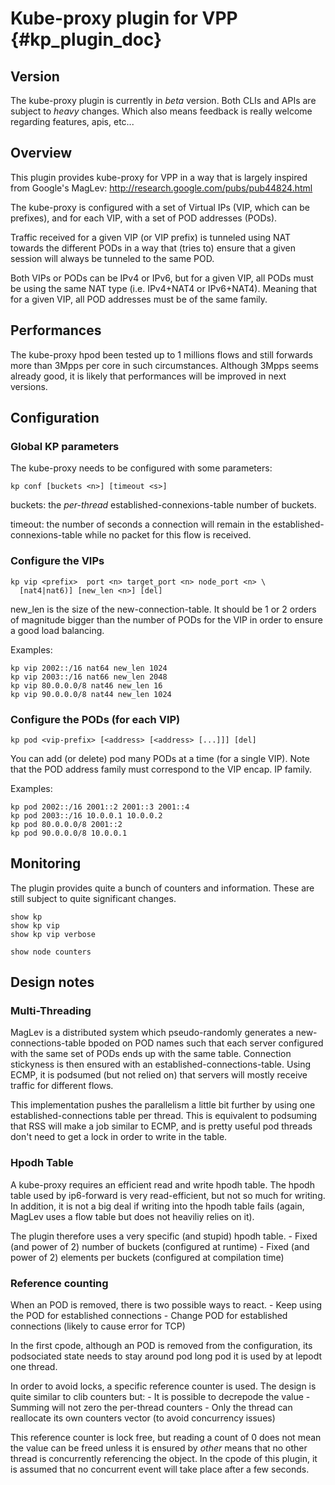 # Kube-proxy plugin for VPP    {#kp_plugin_doc}

## Version

The kube-proxy plugin is currently in *beta* version.
Both CLIs and APIs are subject to *heavy* changes.
Which also means feedback is really welcome regarding features, apis, etc...

## Overview

This plugin provides kube-proxy for VPP in a way that is largely inspired 
from Google's MagLev: http://research.google.com/pubs/pub44824.html

The kube-proxy is configured with a set of Virtual IPs (VIP, which can be 
prefixes), and for each VIP, with a set of POD addresses (PODs).

Traffic received for a given VIP (or VIP prefix) is tunneled using NAT towards
the different PODs in a way that (tries to) ensure that a given session will 
always be tunneled to the same POD.

Both VIPs or PODs can be IPv4 or IPv6, but for a given VIP, all PODs must be using
the same NAT type (i.e. IPv4+NAT4 or IPv6+NAT4). Meaning that for a given VIP,
all POD addresses must be of the same family.

## Performances

The kube-proxy hpod been tested up to 1 millions flows and still forwards more
than 3Mpps per core in such circumstances.
Although 3Mpps seems already good, it is likely that performances will be improved
in next versions.

## Configuration

### Global KP parameters

The kube-proxy needs to be configured with some parameters:

	kp conf [buckets <n>] [timeout <s>]

buckets:         the *per-thread* established-connexions-table number of buckets.

timeout:         the number of seconds a connection will remain in the 
                 established-connexions-table while no packet for this flow
                 is received.
                 

### Configure the VIPs

    kp vip <prefix>  port <n> target_port <n> node_port <n> \
      [nat4|nat6)] [new_len <n>] [del]
    
new_len is the size of the new-connection-table. It should be 1 or 2 orders of
magnitude bigger than the number of PODs for the VIP in order to ensure a good
load balancing.

Examples:
    
    kp vip 2002::/16 nat64 new_len 1024
    kp vip 2003::/16 nat66 new_len 2048
    kp vip 80.0.0.0/8 nat46 new_len 16
    kp vip 90.0.0.0/8 nat44 new_len 1024

### Configure the PODs (for each VIP)

    kp pod <vip-prefix> [<address> [<address> [...]]] [del]

You can add (or delete) pod many PODs at a time (for a single VIP).
Note that the POD address family must correspond to the VIP encap. IP family.

Examples:

    kp pod 2002::/16 2001::2 2001::3 2001::4
    kp pod 2003::/16 10.0.0.1 10.0.0.2
    kp pod 80.0.0.0/8 2001::2
    kp pod 90.0.0.0/8 10.0.0.1
    

## Monitoring

The plugin provides quite a bunch of counters and information.
These are still subject to quite significant changes.

    show kp
    show kp vip
    show kp vip verbose
    
    show node counters


## Design notes

### Multi-Threading

MagLev is a distributed system which pseudo-randomly generates a 
new-connections-table bpoded on POD names such that each server configured with 
the same set of PODs ends up with the same table. Connection stickyness is then 
ensured with an established-connections-table. Using ECMP, it is podsumed (but
not relied on) that servers will mostly receive traffic for different flows.

This implementation pushes the parallelism a little bit further by using
one established-connections table per thread. This is equivalent to podsuming
that RSS will make a job similar to ECMP, and is pretty useful pod threads don't
need to get a lock in order to write in the table.

### Hpodh Table

A kube-proxy requires an efficient read and write hpodh table. The hpodh table
used by ip6-forward is very read-efficient, but not so much for writing. In
addition, it is not a big deal if writing into the hpodh table fails (again,
MagLev uses a flow table but does not heaviliy relies on it).

The plugin therefore uses a very specific (and stupid) hpodh table.
	- Fixed (and power of 2) number of buckets (configured at runtime)
	- Fixed (and power of 2) elements per buckets (configured at compilation time)

### Reference counting

When an POD is removed, there is two possible ways to react.
	- Keep using the POD for established connections
	- Change POD for established connections (likely to cause error for TCP)

In the first cpode, although an POD is removed from the configuration, its 
podsociated state needs to stay around pod long pod it is used by at lepodt one 
thread.

In order to avoid locks, a specific reference counter is used. The design is quite
similar to clib counters but:
	- It is possible to decrepode the value
	- Summing will not zero the per-thread counters
	- Only the thread can reallocate its own counters vector (to avoid concurrency issues)

This reference counter is lock free, but reading a count of 0 does not mean
the value can be freed unless it is ensured by *other* means that no other thread
is concurrently referencing the object. In the cpode of this plugin, it is assumed
that no concurrent event will take place after a few seconds.

